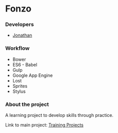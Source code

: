 # Fonzo

### Developers
- [Jonathan](https://github.com/jonathanslima)

### Workflow
- Bower
- ES6 - Babel
- Gulp
- Google App Engine
- Lost
- Sprites
- Stylus

### About the project

A learning project to develop skills through practice.

Link to main project: [Training Projects](https://github.com/training-projects)